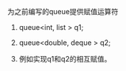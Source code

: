为之前编写的queue提供赋值运算符

1.  queue<int, list<int> > q1;

2.	queue<double, deque<double> > q2;

3.	例如实现q1和q2的相互赋值。
